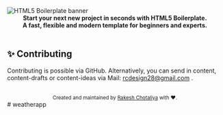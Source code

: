 <img src="https://raw.githubusercontent.com/RakeshC7/HTML5-Boilerplate/main/img/rchb-banner-min.jpg" alt="HTML5 Boilerplate banner" align="center" />

<br />

<div align="center"><strong>Start your next new project in seconds with HTML5 Boilerplate.</strong></div>
<div align="center"><strong>A fast, flexible and modern template for beginners and experts.</strong></div>

<br />

## ✨ Contributing

Contributing is possible via GitHub. Alternatively, you can send in content, content-drafts or content-ideas
via Mail: rcdesign28@gmail.com .

<br />

<div align="center">
  <small>Created and maintained by <a href="https://twitter.com/_Rakeshc7">Rakesh Chotaliya</a> with ❤️.</small>
</div>
#   w e a t h e r a p p  
 